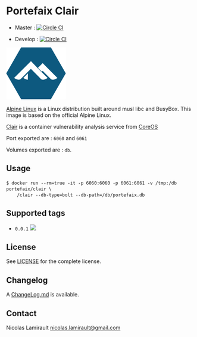 # Portefaix Clair

* Master :
[![Circle CI](https://circleci.com/gh/portefaix/docker-clair/tree/master.svg?style=svg)](https://circleci.com/gh/portefaix/docker-clair/tree/master)

* Develop :
[![Circle CI](https://circleci.com/gh/portefaix/docker-clair/tree/develop.svg?style=svg)](https://circleci.com/gh/portefaix/docker-clair/tree/develop)

![logo](https://raw.githubusercontent.com/1science/docker-alpine/latest/logo.png)

[Alpine Linux][] is a Linux distribution built around musl libc and BusyBox.
This image is based on the official Alpine Linux.

[Clair][] is a container vulnerability analysis service from [CoreOS][]

Port exported are : `6060` and `6061`

Volumes exported are : `db`.

## Usage

    $ docker run --rm=true -it -p 6060:6060 -p 6061:6061 -v /tmp:/db portefaix/clair \
    	/clair --db-type=bolt --db-path=/db/portefaix.db

## Supported tags

- `0.0.1` [![](https://badge.imagelayers.io/portefaix/clair:0.0.1.svg)](https://imagelayers.io/?images=portefaix/clair:0.0.1 'imagelayers.io')


## License

See [LICENSE](LICENSE) for the complete license.


## Changelog

A [ChangeLog.md](ChangeLog.md) is available.


## Contact

Nicolas Lamirault <nicolas.lamirault@gmail.com>


[Alpine Linux]: http://www.alpinelinux.org

[Clair]: https://github.com/coreos/clair
[CoreOS]: https://coreos.com
